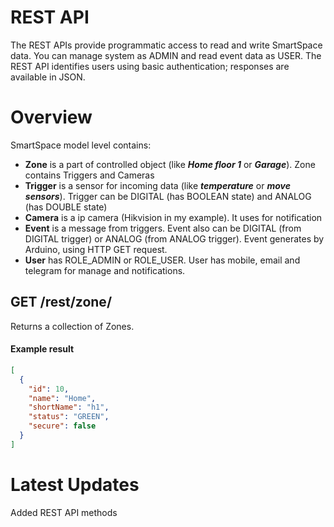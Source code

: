 # REST API
The REST APIs provide programmatic access to read and write SmartSpace data. You can manage system as ADMIN and read event data as USER. The REST API identifies users using basic authentication; responses are available in JSON.
# Overview
SmartSpace model level contains:

- **Zone** is a part of controlled object (like __*Home floor 1*__ or __*Garage*__). Zone contains Triggers and Cameras
- **Trigger** is a sensor for incoming data (like __*temperature*__ or __*move sensors*__). Trigger can be DIGITAL (has BOOLEAN state) and ANALOG (has DOUBLE state)
- **Camera** is a ip camera (Hikvision in my example). It uses for notification
- **Event** is a message from triggers. Event also can be DIGITAL (from DIGITAL trigger) or ANALOG (from ANALOG trigger). Event generates by Arduino, using HTTP GET request.
- **User** has ROLE_ADMIN or ROLE_USER. User has mobile, email and telegram for manage and notifications.

## GET /rest/zone/

Returns a collection of Zones.

#### Example result

```json
[
  {
    "id": 10,
    "name": "Home",
    "shortName": "h1",
    "status": "GREEN",
    "secure": false
  }
]
```

# Latest Updates

Added REST API methods
